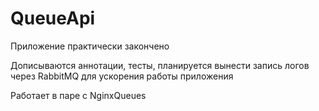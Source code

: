 # QueueApi

Приложение практически закончено

Дописываются аннотации, тесты, планируется вынести запись логов через RabbitMQ для ускорения работы приложения

Работает в паре с NginxQueues
